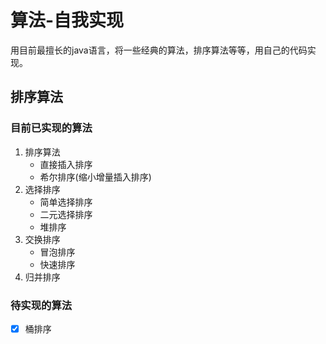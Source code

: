 # 算法-自我实现

用目前最擅长的java语言，将一些经典的算法，排序算法等等，用自己的代码实现。
&nbsp;
&nbsp;

## 排序算法

### 目前已实现的算法
1. 排序算法
	- 直接插入排序
	- 希尔排序(缩小增量插入排序)
2. 选择排序
	- 简单选择排序
	- 二元选择排序
	- 堆排序
3. 交换排序
	- 冒泡排序
	- 快速排序
4. 归并排序

### 待实现的算法
- [x] 桶排序
	
